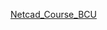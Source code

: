 [Netcad_Course_BCU](https://www.netacad.com/courses/cybersecurity-essentials?courseLang=en-US&instance_id=65383273-1ee1-41f1-a401-4be91cd56929)